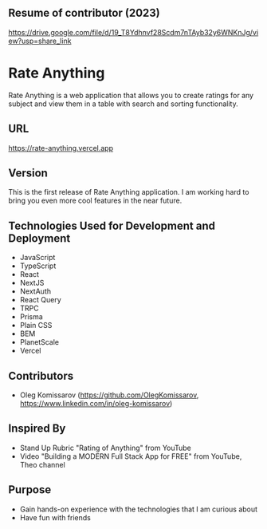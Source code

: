 Resume of contributor (2023)
------------
https://drive.google.com/file/d/19_T8Ydhnvf28Scdm7nTAyb32y6WNKnJg/view?usp=share_link

Rate Anything
=============

Rate Anything is a web application that allows you to create ratings for any subject and view them in a table with search and sorting functionality.

URL
---

<https://rate-anything.vercel.app>

Version
------------

This is the first release of Rate Anything application. I am working hard to bring you even more cool features in the near future.

Technologies Used for Development and Deployment
-----------------

-   JavaScript
-   TypeScript
-   React
-   NextJS
-   NextAuth
-   React Query
-   TRPC
-   Prisma
-   Plain CSS
-   BEM
-   PlanetScale
-   Vercel

Contributors
------------

- Oleg Komissarov (https://github.com/OlegKomissarov, https://www.linkedin.com/in/oleg-komissarov)

Inspired By
------------

- Stand Up Rubric "Rating of Anything" from YouTube
- Video "Building a MODERN Full Stack App for FREE" from YouTube, Theo channel

Purpose
------------

- Gain hands-on experience with the technologies that I am curious about
- Have fun with friends
